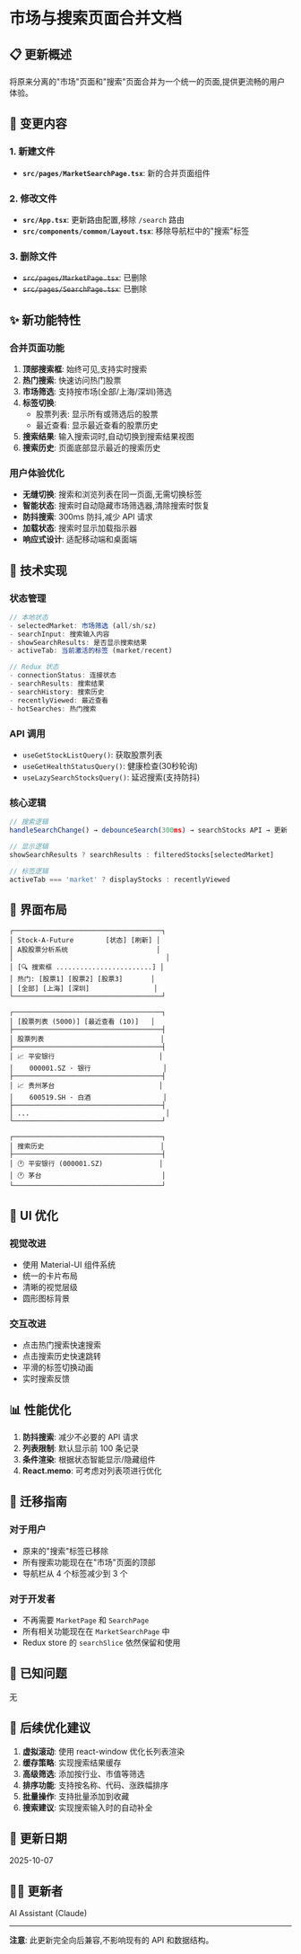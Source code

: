 # 市场与搜索页面合并文档

## 📋 更新概述

将原来分离的"市场"页面和"搜索"页面合并为一个统一的页面,提供更流畅的用户体验。

## 🎯 变更内容

### 1. 新建文件
- **`src/pages/MarketSearchPage.tsx`**: 新的合并页面组件

### 2. 修改文件
- **`src/App.tsx`**: 更新路由配置,移除 `/search` 路由
- **`src/components/common/Layout.tsx`**: 移除导航栏中的"搜索"标签

### 3. 删除文件
- ~~`src/pages/MarketPage.tsx`~~: 已删除
- ~~`src/pages/SearchPage.tsx`~~: 已删除

## ✨ 新功能特性

### 合并页面功能
1. **顶部搜索框**: 始终可见,支持实时搜索
2. **热门搜索**: 快速访问热门股票
3. **市场筛选**: 支持按市场(全部/上海/深圳)筛选
4. **标签切换**: 
   - 股票列表: 显示所有或筛选后的股票
   - 最近查看: 显示最近查看的股票历史
5. **搜索结果**: 输入搜索词时,自动切换到搜索结果视图
6. **搜索历史**: 页面底部显示最近的搜索历史

### 用户体验优化
- **无缝切换**: 搜索和浏览列表在同一页面,无需切换标签
- **智能状态**: 搜索时自动隐藏市场筛选器,清除搜索时恢复
- **防抖搜索**: 300ms 防抖,减少 API 请求
- **加载状态**: 搜索时显示加载指示器
- **响应式设计**: 适配移动端和桌面端

## 🔧 技术实现

### 状态管理
```typescript
// 本地状态
- selectedMarket: 市场筛选 (all/sh/sz)
- searchInput: 搜索输入内容
- showSearchResults: 是否显示搜索结果
- activeTab: 当前激活的标签 (market/recent)

// Redux 状态
- connectionStatus: 连接状态
- searchResults: 搜索结果
- searchHistory: 搜索历史
- recentlyViewed: 最近查看
- hotSearches: 热门搜索
```

### API 调用
- `useGetStockListQuery()`: 获取股票列表
- `useGetHealthStatusQuery()`: 健康检查(30秒轮询)
- `useLazySearchStocksQuery()`: 延迟搜索(支持防抖)

### 核心逻辑
```typescript
// 搜索逻辑
handleSearchChange() → debounceSearch(300ms) → searchStocks API → 更新 Redux

// 显示逻辑
showSearchResults ? searchResults : filteredStocks[selectedMarket]

// 标签逻辑
activeTab === 'market' ? displayStocks : recentlyViewed
```

## 📱 界面布局

```
┌─────────────────────────────────────┐
│ Stock-A-Future        [状态] [刷新] │
│ A股股票分析系统                      │
│                                      │
│ [🔍 搜索框 ........................] │
│ 热门: [股票1] [股票2] [股票3]       │
│ [全部] [上海] [深圳]                │
└─────────────────────────────────────┘

┌─────────────────────────────────────┐
│ [股票列表 (5000)] [最近查看 (10)]   │
├─────────────────────────────────────┤
│ 股票列表                             │
├─────────────────────────────────────┤
│ 📈 平安银行                          │
│    000001.SZ · 银行                  │
├─────────────────────────────────────┤
│ 📈 贵州茅台                          │
│    600519.SH · 白酒                  │
├─────────────────────────────────────┤
│ ...                                  │
└─────────────────────────────────────┘

┌─────────────────────────────────────┐
│ 搜索历史                             │
├─────────────────────────────────────┤
│ 🕐 平安银行 (000001.SZ)              │
│ 🕐 茅台                              │
└─────────────────────────────────────┘
```

## 🎨 UI 优化

### 视觉改进
- 使用 Material-UI 组件系统
- 统一的卡片布局
- 清晰的视觉层级
- 圆形图标背景

### 交互改进
- 点击热门搜索快速搜索
- 点击搜索历史快速跳转
- 平滑的标签切换动画
- 实时搜索反馈

## 📊 性能优化

1. **防抖搜索**: 减少不必要的 API 请求
2. **列表限制**: 默认显示前 100 条记录
3. **条件渲染**: 根据状态智能显示/隐藏组件
4. **React.memo**: 可考虑对列表项进行优化

## 🔄 迁移指南

### 对于用户
- 原来的"搜索"标签已移除
- 所有搜索功能现在在"市场"页面的顶部
- 导航栏从 4 个标签减少到 3 个

### 对于开发者
- 不再需要 `MarketPage` 和 `SearchPage`
- 所有相关功能现在在 `MarketSearchPage` 中
- Redux store 的 `searchSlice` 依然保留和使用

## 🐛 已知问题

无

## 📝 后续优化建议

1. **虚拟滚动**: 使用 react-window 优化长列表渲染
2. **缓存策略**: 实现搜索结果缓存
3. **高级筛选**: 添加按行业、市值等筛选
4. **排序功能**: 支持按名称、代码、涨跌幅排序
5. **批量操作**: 支持批量添加到收藏
6. **搜索建议**: 实现搜索输入时的自动补全

## 📅 更新日期

2025-10-07

## 👨‍💻 更新者

AI Assistant (Claude)

---

**注意**: 此更新完全向后兼容,不影响现有的 API 和数据结构。

